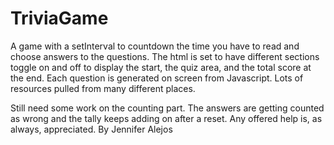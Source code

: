 # TriviaGame
A game with a setInterval to countdown the time you have to read and choose answers to the questions. The html is set to have different sections toggle on and off to display the start, the quiz area, and the total score at the end. Each question is generated on screen from Javascript. Lots of resources pulled from many different places.

Still need some work on the counting part. The answers are getting counted as wrong and the tally keeps adding on after a reset. Any offered help is, as always, appreciated.
By Jennifer Alejos
